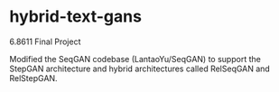 # hybrid-text-gans
6.8611 Final Project

Modified the SeqGAN codebase (LantaoYu/SeqGAN) to support the StepGAN architecture and hybrid architectures called RelSeqGAN and RelStepGAN. 
